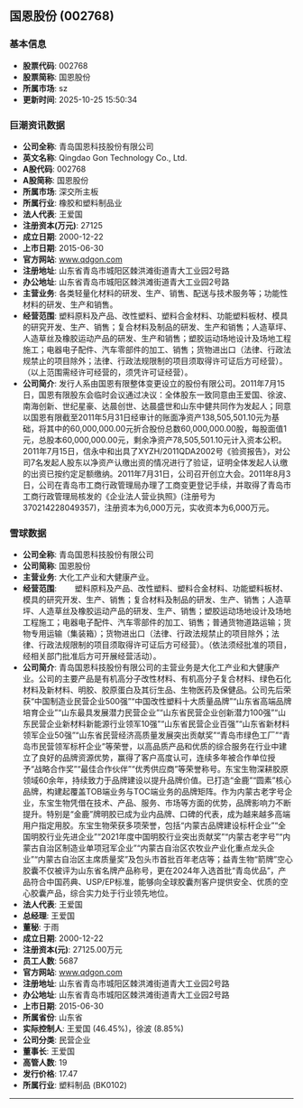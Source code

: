 ## 国恩股份 (002768)

### 基本信息

- **股票代码**: 002768
- **股票简称**: 国恩股份
- **所属市场**: sz
- **更新时间**: 2025-10-25 15:50:34

### 巨潮资讯数据

- **公司全称**: 青岛国恩科技股份有限公司
- **英文名称**: Qingdao Gon Technology Co., Ltd.
- **A股代码**: 002768
- **A股简称**: 国恩股份
- **所属市场**: 深交所主板
- **所属行业**: 橡胶和塑料制品业
- **法人代表**: 王爱国
- **注册资本(万元)**: 27125
- **成立日期**: 2000-12-22
- **上市日期**: 2015-06-30
- **官方网站**: www.qdgon.com
- **注册地址**: 山东省青岛市城阳区棘洪滩街道青大工业园2号路
- **办公地址**: 山东省青岛市城阳区棘洪滩街道青大工业园2号路
- **主营业务**: 各类轻量化材料的研发、生产、销售、配送与技术服务等；功能性材料的研发、生产和销售。
- **经营范围**: 塑料原料及产品、改性塑料、塑料合金材料、功能塑料板材、模具的研究开发、生产、销售；复合材料及制品的研发、生产和销售；人造草坪、人造草丝及橡胶运动产品的研发、生产和销售；塑胶运动场地设计及场地工程施工；电器电子配件、汽车零部件的加工、销售；货物进出口（法律、行政法规禁止的项目除外；法律、行政法规限制的项目须取得许可证后方可经营）。（以上范围需经许可经营的，须凭许可证经营）。
- **公司简介**: 发行人系由国恩有限整体变更设立的股份有限公司。2011年7月15日，国恩有限股东会临时会议通过决议：全体股东一致同意由王爱国、徐波、南海创新、世纪星豪、达晨创世、达晨盛世和山东中健共同作为发起人；同意以国恩有限截至2011年5月31日经审计的账面净资产138,505,501.10元为基础，将其中的60,000,000.00元折合股份总数60,000,000.00股，每股面值1元，总股本60,000,000.00元，剩余净资产78,505,501.10元计入资本公积。2011年7月15日，信永中和出具了XYZH/2011QDA2002号《验资报告》，对公司7名发起人股东以净资产认缴出资的情况进行了验证，证明全体发起人认缴的出资已按约定足额缴纳。2011年7月31日，公司召开创立大会。2011年8月3日，公司在青岛市工商行政管理局办理了工商变更登记手续，并取得了青岛市工商行政管理局核发的《企业法人营业执照》(注册号为370214228049357)，注册资本为6,000万元，实收资本为6,000万元。

### 雪球数据

- **公司全称**: 青岛国恩科技股份有限公司
- **公司简称**: 国恩股份
- **主营业务**: 大化工产业和大健康产业。
- **经营范围**: 　　塑料原料及产品、改性塑料、塑料合金材料、功能塑料板材、模具的研究开发、生产、销售；复合材料及制品的研发、生产、销售；人造草坪、人造草丝及橡胶运动产品的研发、生产、销售；塑胶运动场地设计及场地工程施工；电器电子配件、汽车零部件的加工、销售；普通货物道路运输；货物专用运输（集装箱）；货物进出口（法律、行政法规禁止的项目除外；法律、行政法规限制的项目须取得许可证后方可经营）。（依法须经批准的项目，经相关部门批准后方可开展经营活动）。
- **公司简介**: 青岛国恩科技股份有限公司的主营业务是大化工产业和大健康产业。公司的主要产品是有机高分子改性材料、有机高分子复合材料、绿色石化材料及新材料、明胶、胶原蛋白及其衍生品、生物医药及保健品。公司先后荣获“中国制造业民营企业500强”“中国改性塑料十大质量品牌”“山东省高端品牌培育企业”“山东最具发展潜力民营企业”“山东省民营企业创新潜力100强”“山东民营企业新材料新能源行业领军10强”“山东省民营企业百强”“山东省新材料领军企业50强”“山东省民营经济高质量发展突出贡献奖”“青岛市绿色工厂”“青岛市民营领军标杆企业”等荣誉，以高品质产品和优质的综合服务在行业中建立了良好的品牌资源优势，赢得了客户高度认可，连续多年被合作单位授予“战略合作奖”“最佳合作伙伴”“优秀供应商”等荣誉称号。东宝生物深耕胶原领域60余年，持续致力于品牌建设以提升品牌价值。已打造“金鹿”“圆素”核心品牌，构建起覆盖TOB端业务与TOC端业务的品牌矩阵。作为内蒙古老字号企业，东宝生物凭借在技术、产品、服务、市场等方面的优势，品牌影响力不断提升。特别是“金鹿”牌明胶已成为业内品牌、口碑的代表，成为越来越多高端用户指定用胶。东宝生物荣获多项荣誉，包括“内蒙古品牌建设标杆企业”“全国明胶行业先进企业”“2021年度中国明胶行业突出贡献奖”“内蒙古老字号”“内蒙古自治区制造业单项冠军企业”“内蒙古自治区农牧业产业化重点龙头企业”“内蒙古自治区主席质量奖”及包头市首批百年老店等；益青生物“箭牌”空心胶囊不仅被评为山东省名牌产品称号，更在2024年入选首批“青岛优品”，产品符合中国药典、USP/EP标准，能够向全球胶囊剂客户提供安全、优质的空心胶囊产品，综合实力处于行业领先地位。
- **法人代表**: 王爱国
- **总经理**: 王爱国
- **董秘**: 于雨
- **成立日期**: 2000-12-22
- **注册资本(元)**: 27125.00万元
- **员工人数**: 5687
- **官方网站**: www.qdgon.com
- **注册地址**: 山东省青岛市城阳区棘洪滩街道青大工业园2号路
- **办公地址**: 山东省青岛市城阳区棘洪滩街道青大工业园2号路
- **上市日期**: 2015-06-30
- **所属省份**: 山东省
- **实际控制人**: 王爱国 (46.45%)，徐波 (8.85%)
- **公司分类**: 民营企业
- **董事长**: 王爱国
- **高管人数**: 19
- **发行价格**: 17.47
- **所属行业**: 塑料制品 (BK0102)

---